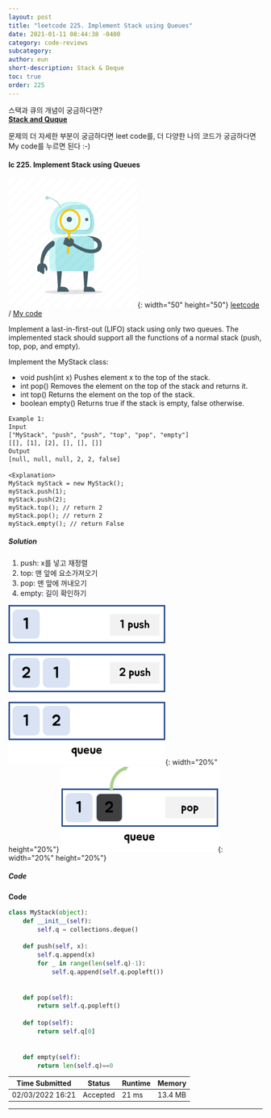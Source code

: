 ```yaml
---
layout: post
title: "leetcode 225. Implement Stack using Queues"
date: 2021-01-11 08:44:38 -0400
category: code-reviews
subcategory: 
author: eun
short-description: Stack & Deque
toc: true
order: 225
---
```


스택과 큐의 개념이 궁금하다면?      
<a href="{{ site.url }}{{ site.baseurl }}/data-structure/stack-deque/">**Stack and Quque**</a>

문제의 더 자세한 부분이 궁금하다면 leet code를, 더 다양한 나의 코드가 궁금하다면 My code를 누르면 된다 :-)


#### lc 225. Implement Stack using Queues
![Image Alt 텍스트](/assets/link.png){: width="50" height="50"} <a href="https://leetcode.com/problems/implement-stack-using-queues/">leetcode</a>  /  <a href="https://github.com/JJungEEun/CodingTest/blob/main/interviews/chap9_%EC%8A%A4%ED%83%9D%2C%ED%81%90/chap09_23_%ED%81%90%EB%A5%BC%20%EC%9D%B4%EC%9A%A9%ED%95%9C%20%EC%8A%A4%ED%83%9D%20%EA%B5%AC%ED%98%84.ipynb">  My code</a>

Implement a last-in-first-out (LIFO) stack using only two queues. The implemented stack should support all the functions of a normal stack (push, top, pop, and empty).

Implement the MyStack class:
- void push(int x) Pushes element x to the top of the stack.
- int pop() Removes the element on the top of the stack and returns it.
- int top() Returns the element on the top of the stack.
- boolean empty() Returns true if the stack is empty, false otherwise.

```
Example 1:
Input
["MyStack", "push", "push", "top", "pop", "empty"]
[[], [1], [2], [], [], []]
Output
[null, null, null, 2, 2, false]

<Explanation>
MyStack myStack = new MyStack();
myStack.push(1);
myStack.push(2);
myStack.top(); // return 2
myStack.pop(); // return 2
myStack.empty(); // return False
```

##### Solution
1. push: x를 넣고 재정렬
2. top: 맨 앞에 요소가져오기
3. pop: 맨 앞에 꺼내오기
4. empty: 길이 확인하기        

![Image Alt 텍스트](/assets/images/cr03_03.png){: width="20%" height="20%"}  ![Image Alt 텍스트](/assets/images/cr03_04.png){: width="20%" height="20%"}  

##### Code
**Code**
```python
class MyStack(object):
    def __init__(self):
        self.q = collections.deque()

    def push(self, x):
        self.q.append(x)
        for _ in range(len(self.q)-1):
            self.q.append(self.q.popleft())
        

    def pop(self):
        return self.q.popleft()

    def top(self):
        return self.q[0]
        

    def empty(self):
        return len(self.q)==0
```

Time Submitted | Status | Runtime | Memory
---|---|---|---|
02/03/2022 16:21|Accepted|21 ms|13.4 MB


***